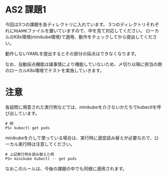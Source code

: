 # AS2 課題1

今回は3つの課題を各ディレクトリに入れています。
3つのディレクトリそれぞれに`README`ファイルを置いていますので、中を見て対応してください。
ローカルのK8s環境(minikube環境)で適用、動作をチェックしてから提出してください。

動作しないYAMLを提出するとその部分の採点はできなくなります。

なお、自動採点機能は諸事情により機能していないため、〆切り以降に担当の側のローカルK8s環境でテストを実施していきます。

# 注意

各設問に用意された実行例などでは、minikubeを介さないかたちでkubectlを呼び出しています。

```
# 例
PS> kubectl get pods
```

minikubeを介して使っている場合は、実行時に適宜読み替えが必要なので、ローカル実行時は注意してください。

```
# 上記実行例を読み替えた例
PS> minikube kubectl -- get pods
```

なおこのルールは、今後の課題の中でも同様に適用されます。

